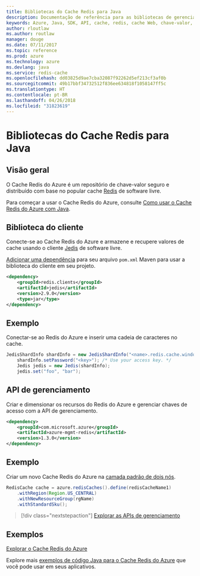 ```yaml
---
title: Bibliotecas do Cache Redis para Java
description: Documentação de referência para as bibliotecas de gerenciamento e de cliente de Java para Cache Redis
keywords: Azure, Java, SDK, API, cache, redis, cache Web, chave-valor, em memória
author: rloutlaw
ms.author: routlaw
manager: douge
ms.date: 07/11/2017
ms.topic: reference
ms.prod: azure
ms.technology: azure
ms.devlang: java
ms.service: redis-cache
ms.openlocfilehash: dd03825d9ae7cba32087f92262d5ef213cf3af0b
ms.sourcegitcommit: 49b17bbf34732512f836ee634818f1058147ff5c
ms.translationtype: HT
ms.contentlocale: pt-BR
ms.lasthandoff: 04/26/2018
ms.locfileid: "31823619"
---
```

# <a name="redis-cache-libraries-for-java"></a>Bibliotecas do Cache Redis para Java

## <a name="overview"></a>Visão geral

O Cache Redis do Azure é um repositório de chave-valor seguro e distribuído com base no popular cache [Redis](https://redis.io/) de software livre. 

Para começar a usar o Cache Redis do Azure, consulte [Como usar o Cache Redis do Azure com Java](/azure/redis-cache/cache-java-get-started).

## <a name="client-library"></a>Biblioteca do cliente

Conecte-se ao Cache Redis do Azure e armazene e recupere valores de cache usando o cliente [Jedis](https://github.com/xetorthio/jedis) de software livre.  

[Adicionar uma dependência](https://maven.apache.org/guides/getting-started/index.html#How_do_I_use_external_dependencies) para seu arquivo `pom.xml` Maven para usar a biblioteca do cliente em seu projeto.   

```XML
<dependency>
    <groupId>redis.clients</groupId>
    <artifactId>jedis</artifactId>
    <version>2.9.0</version>
    <type>jar</type>
</dependency>
```

## <a name="example"></a>Exemplo

Conectar-se ao Redis do Azure e inserir uma cadeia de caracteres no cache.

```java
JedisShardInfo shardInfo = new JedisShardInfo("<name>.redis.cache.windows.net", 6380, useSsl);
    shardInfo.setPassword("<key>"); /* Use your access key. */
    Jedis jedis = new Jedis(shardInfo);
    jedis.set("foo", "bar");
```

## <a name="management-api"></a>API de gerenciamento

Criar e dimensionar os recursos do Redis do Azure e gerenciar chaves de acesso com a API de gerenciamento.

```XML
<dependency>
    <groupId>com.microsoft.azure</groupId>
    <artifactId>azure-mgmt-redis</artifactId>
    <version>1.3.0</version>
</dependency>
```

## <a name="example"></a>Exemplo

Criar um novo Cache Redis do Azure na [camada padrão de dois nós](https://azure.microsoft.com/services/cache/). 

```java
RedisCache cache = azure.redisCaches().define(redisCacheName1)
    .withRegion(Region.US_CENTRAL)
    .withNewResourceGroup(rgName)
    .withStandardSku();
```

> [!div class="nextstepaction"]
> [Explorar as APIs de gerenciamento](/java/api/overview/azure/rediscache/management)

## <a name="samples"></a>Exemplos

[Explorar o Cache Redis do Azure](https://github.com/Azure-Samples/redis-java-manage-cache)   

Explore mais [exemplos de código Java para o Cache Redis do Azure](https://azure.microsoft.com/resources/samples/?platform=java&term=redis) que você pode usar em seus aplicativos.
